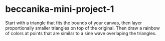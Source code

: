 # beccanika-mini-project-1
Start with a triangle that fits the bounds of your canvas, then layer proportionally smaller triangles
on top of the original. Then draw a rainbow of colors at points that are similar to a sine wave overlaping 
the triangles.
